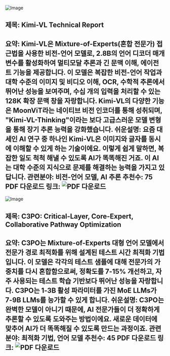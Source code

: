 ![Image](https://cdn-thumbnails.huggingface.co/social-thumbnails/papers/2504.07491.png)
## 제목: Kimi-VL Technical Report
**요약**: Kimi-VL은 Mixture-of-Experts(혼합 전문가) 접근법을 사용한 비전-언어 모델로, 2.8B의 언어 디코더 매개변수를 활성화하여 멀티모달 추론과 긴 문맥 이해, 에이전트 기능을 제공합니다. 이 모델은 복잡한 비전-언어 작업과 대학 수준의 이미지 및 비디오 이해, OCR, 수학적 추론에서 뛰어난 성능을 보여주며, 수십 개의 입력을 처리할 수 있는 128K 확장 문맥 창을 자랑합니다. Kimi-VL의 다양한 기능은 MoonViT라는 네이티브 비전 인코더를 통해 성취되며, "Kimi-VL-Thinking"이라는 보다 고급스러운 모델 변형을 통해 장기 추론 능력을 강화했습니다.
**쉬운설명**: 요즘 대세인 AI 연구 중 하나인 Kimi-VL은 이미지와 글자를 동시에 이해할 수 있게 하는 기술이에요. 이렇게 쉽게 말하면, 복잡한 일도 척척 해낼 수 있도록 AI가 똑똑해진 거죠. 이 AI는 대학 수준의 지식으로 문제를 해결하는 능력을 가지고 있답니다.
**관련분야**: 비전-언어 모델, AI 추론
**추천수**: 75
**PDF 다운로드 링크**: ![PDF 다운로드](https://arxiv.org/pdf/2504.07491)
---

![Image](https://cdn-thumbnails.huggingface.co/social-thumbnails/papers/2504.07964.png)
## 제목: C3PO: Critical-Layer, Core-Expert, Collaborative Pathway Optimization
**요약**: C3PO는 Mixture-of-Experts 대형 언어 모델에서 전문가 경로 최적화를 위해 설계된 테스트 시간 최적화 기법입니다. 이 모델은 각각의 테스트 샘플에 대해 전문가의 가중치를 다시 혼합함으로써, 정확도를 7-15% 개선하고, 자주 사용되는 테스트 학습 기반보다 뛰어난 성능을 자랑합니다. C3PO는 1-3B 활성 파라미터를 가진 MoE LLMs가 7-9B LLMs를 능가할 수 있게 합니다.
**쉬운설명**: C3PO는 완벽한 모델이 아니기 때문에, AI 전문가들이 더 정확하게 추론할 수 있도록 도와주는 방법이에요. 새로운 데이터에 맞추어 AI가 더 똑똑해질 수 있도록 만드는 과정이죠.
**관련분야**: 최적화 기법, 언어 모델
**추천수**: 45
**PDF 다운로드 링크**: ![PDF 다운로드](https://arxiv.org/pdf/2504.07964)
---